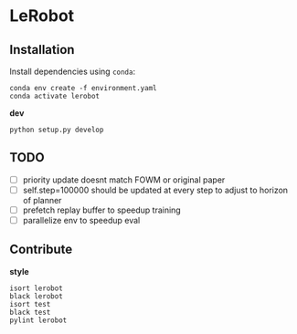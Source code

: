 # LeRobot

## Installation

Install dependencies using `conda`:

```
conda env create -f environment.yaml
conda activate lerobot
```

**dev**

```
python setup.py develop
```

## TODO

- [ ] priority update doesnt match FOWM or original paper
- [ ] self.step=100000 should be updated at every step to adjust to horizon of planner
- [ ] prefetch replay buffer to speedup training
- [ ] parallelize env to speedup eval

## Contribute

**style**
```
isort lerobot
black lerobot
isort test
black test
pylint lerobot
```
